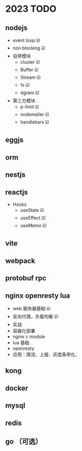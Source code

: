 # 2023 TODO

## nodejs

- event loop ☑️
- non blocking ☑️
- 自带模块
  - cluster ☑️
  - Buffer ☑️
  - Stream ☑️
  - fs ☑️
  - dgram ☑️
- 第三方模块
  - p-limit ☑️
  - nodemailer ☑️
  - handlebars ☑️

## eggjs

## orm

## nestjs

## reactjs

- Hooks
  - useState ☑️
  - useEffect ☑️
  - useMemo ☑️

## vite

## webpack

## protobuf rpc

## nginx openresty lua

- web 服务器基础 ☑️
- 反向代理，负载均衡 ☑️
- 实战
- 容器化部署
- nginx c module
- lua 基础
- openresty
- 应用：限流、上报、灰度条带化、

## kong

## docker

## mysql

## redis

## go （可选）
